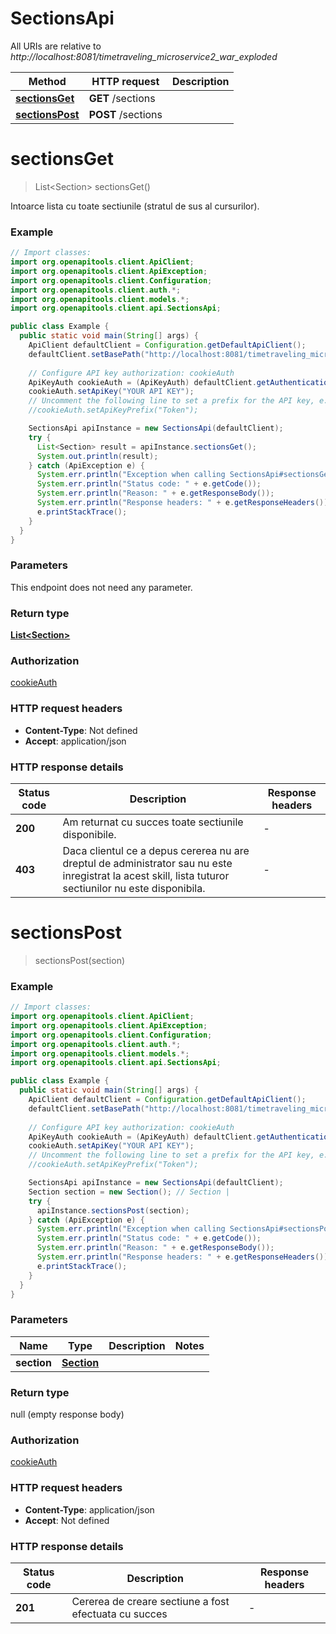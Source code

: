 # SectionsApi

All URIs are relative to *http://localhost:8081/timetraveling_microservice2_war_exploded*

Method | HTTP request | Description
------------- | ------------- | -------------
[**sectionsGet**](SectionsApi.md#sectionsGet) | **GET** /sections | 
[**sectionsPost**](SectionsApi.md#sectionsPost) | **POST** /sections | 


<a name="sectionsGet"></a>
# **sectionsGet**
> List&lt;Section&gt; sectionsGet()



Intoarce lista cu toate sectiunile (stratul de sus al cursurilor).

### Example
```java
// Import classes:
import org.openapitools.client.ApiClient;
import org.openapitools.client.ApiException;
import org.openapitools.client.Configuration;
import org.openapitools.client.auth.*;
import org.openapitools.client.models.*;
import org.openapitools.client.api.SectionsApi;

public class Example {
  public static void main(String[] args) {
    ApiClient defaultClient = Configuration.getDefaultApiClient();
    defaultClient.setBasePath("http://localhost:8081/timetraveling_microservice2_war_exploded");
    
    // Configure API key authorization: cookieAuth
    ApiKeyAuth cookieAuth = (ApiKeyAuth) defaultClient.getAuthentication("cookieAuth");
    cookieAuth.setApiKey("YOUR API KEY");
    // Uncomment the following line to set a prefix for the API key, e.g. "Token" (defaults to null)
    //cookieAuth.setApiKeyPrefix("Token");

    SectionsApi apiInstance = new SectionsApi(defaultClient);
    try {
      List<Section> result = apiInstance.sectionsGet();
      System.out.println(result);
    } catch (ApiException e) {
      System.err.println("Exception when calling SectionsApi#sectionsGet");
      System.err.println("Status code: " + e.getCode());
      System.err.println("Reason: " + e.getResponseBody());
      System.err.println("Response headers: " + e.getResponseHeaders());
      e.printStackTrace();
    }
  }
}
```

### Parameters
This endpoint does not need any parameter.

### Return type

[**List&lt;Section&gt;**](Section.md)

### Authorization

[cookieAuth](../README.md#cookieAuth)

### HTTP request headers

 - **Content-Type**: Not defined
 - **Accept**: application/json

### HTTP response details
| Status code | Description | Response headers |
|-------------|-------------|------------------|
**200** | Am returnat cu succes toate sectiunile disponibile. |  -  |
**403** | Daca clientul ce a depus cererea nu are dreptul de administrator sau nu este inregistrat la acest skill, lista tuturor sectiunilor nu este disponibila. |  -  |

<a name="sectionsPost"></a>
# **sectionsPost**
> sectionsPost(section)



### Example
```java
// Import classes:
import org.openapitools.client.ApiClient;
import org.openapitools.client.ApiException;
import org.openapitools.client.Configuration;
import org.openapitools.client.auth.*;
import org.openapitools.client.models.*;
import org.openapitools.client.api.SectionsApi;

public class Example {
  public static void main(String[] args) {
    ApiClient defaultClient = Configuration.getDefaultApiClient();
    defaultClient.setBasePath("http://localhost:8081/timetraveling_microservice2_war_exploded");
    
    // Configure API key authorization: cookieAuth
    ApiKeyAuth cookieAuth = (ApiKeyAuth) defaultClient.getAuthentication("cookieAuth");
    cookieAuth.setApiKey("YOUR API KEY");
    // Uncomment the following line to set a prefix for the API key, e.g. "Token" (defaults to null)
    //cookieAuth.setApiKeyPrefix("Token");

    SectionsApi apiInstance = new SectionsApi(defaultClient);
    Section section = new Section(); // Section | 
    try {
      apiInstance.sectionsPost(section);
    } catch (ApiException e) {
      System.err.println("Exception when calling SectionsApi#sectionsPost");
      System.err.println("Status code: " + e.getCode());
      System.err.println("Reason: " + e.getResponseBody());
      System.err.println("Response headers: " + e.getResponseHeaders());
      e.printStackTrace();
    }
  }
}
```

### Parameters

Name | Type | Description  | Notes
------------- | ------------- | ------------- | -------------
 **section** | [**Section**](Section.md)|  |

### Return type

null (empty response body)

### Authorization

[cookieAuth](../README.md#cookieAuth)

### HTTP request headers

 - **Content-Type**: application/json
 - **Accept**: Not defined

### HTTP response details
| Status code | Description | Response headers |
|-------------|-------------|------------------|
**201** | Cererea de creare sectiune a fost efectuata cu succes |  -  |

